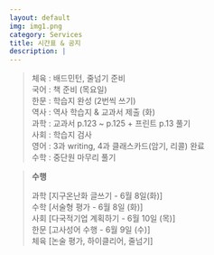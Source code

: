 ```yaml
---
layout: default
img: img1.png
category: Services
title: 시간표 & 공지
description: |
---
```

  > 체육 : 배드민턴, 줄넘기 준비           
  > 국어 : 책 준비 (목요일)     
  > 한문 : 학습지 완성 (2번씩 쓰기)     
  > 역사 : 역사 학습지 & 교과서 제출 (화)     
  > 과학 : 교과서 p.123 ~ p.125 + 프린트 p.13 풀기      
  > 사회 : 학습지 검사      
  > 영어 : 3과 writing, 4과 클래스카드(암기, 리콜) 완료      
  > 수학 : 중단원 마무리 풀기     
      
  > **수행**        
  >     
  > 과학 [지구온난화 글쓰기 - 6월 8일(화)]      
  > 수학 [서술형 평가 - 6월 8일 (화)]      
  > 사회 [다국적기업 계획하기 - 6월 10일 (목)]       
  > 한문 [고사성어 수행 - 6월 9일 (수)]     
  > 체육 [논술 평가, 하이클리어, 줄넘기]      
